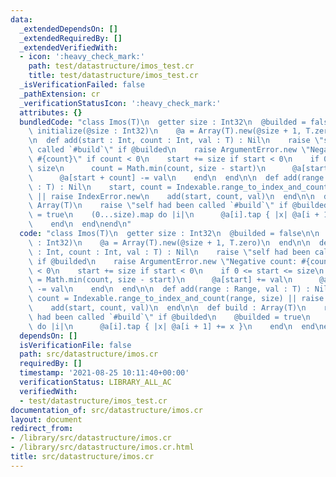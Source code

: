 ```yaml
---
data:
  _extendedDependsOn: []
  _extendedRequiredBy: []
  _extendedVerifiedWith:
  - icon: ':heavy_check_mark:'
    path: test/datastructure/imos_test.cr
    title: test/datastructure/imos_test.cr
  _isVerificationFailed: false
  _pathExtension: cr
  _verificationStatusIcon: ':heavy_check_mark:'
  attributes: {}
  bundledCode: "class Imos(T)\n  getter size : Int32\n  @builded = false\n\n  def\
    \ initialize(@size : Int32)\n    @a = Array(T).new(@size + 1, T.zero)\n  end\n\
    \n  def add(start : Int, count : Int, val : T) : Nil\n    raise \"self had been\
    \ called `#build`\" if @builded\n    raise ArgumentError.new \"Negative count:\
    \ #{count}\" if count < 0\n    start += size if start < 0\n    if 0 <= start <=\
    \ size\n      count = Math.min(count, size - start)\n      @a[start] += val\n\
    \      @a[start + count] -= val\n    end\n  end\n\n  def add(range : Range, val\
    \ : T) : Nil\n    start, count = Indexable.range_to_index_and_count(range, size)\
    \ || raise IndexError.new\n    add(start, count, val)\n  end\n\n  def build :\
    \ Array(T)\n    raise \"self had been called `#build`\" if @builded\n    @builded\
    \ = true\n    (0...size).map do |i|\n      @a[i].tap { |x| @a[i + 1] += x }\n\
    \    end\n  end\nend\n"
  code: "class Imos(T)\n  getter size : Int32\n  @builded = false\n\n  def initialize(@size\
    \ : Int32)\n    @a = Array(T).new(@size + 1, T.zero)\n  end\n\n  def add(start\
    \ : Int, count : Int, val : T) : Nil\n    raise \"self had been called `#build`\"\
    \ if @builded\n    raise ArgumentError.new \"Negative count: #{count}\" if count\
    \ < 0\n    start += size if start < 0\n    if 0 <= start <= size\n      count\
    \ = Math.min(count, size - start)\n      @a[start] += val\n      @a[start + count]\
    \ -= val\n    end\n  end\n\n  def add(range : Range, val : T) : Nil\n    start,\
    \ count = Indexable.range_to_index_and_count(range, size) || raise IndexError.new\n\
    \    add(start, count, val)\n  end\n\n  def build : Array(T)\n    raise \"self\
    \ had been called `#build`\" if @builded\n    @builded = true\n    (0...size).map\
    \ do |i|\n      @a[i].tap { |x| @a[i + 1] += x }\n    end\n  end\nend\n"
  dependsOn: []
  isVerificationFile: false
  path: src/datastructure/imos.cr
  requiredBy: []
  timestamp: '2021-08-25 10:11:40+00:00'
  verificationStatus: LIBRARY_ALL_AC
  verifiedWith:
  - test/datastructure/imos_test.cr
documentation_of: src/datastructure/imos.cr
layout: document
redirect_from:
- /library/src/datastructure/imos.cr
- /library/src/datastructure/imos.cr.html
title: src/datastructure/imos.cr
---
```


